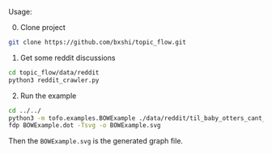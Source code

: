 Usage:

0. Clone project

```bash
git clone https://github.com/bxshi/topic_flow.git
```

1. Get some reddit discussions

```bash
cd topic_flow/data/reddit
python3 reddit_crawler.py
```

2. Run the example

```bash
cd ../../
python3 -m tofo.examples.BOWExample ./data/reddit/til_baby_otters_cant_swim_at_first_but_their.json
fdp BOWExample.dot -Tsvg -o BOWExample.svg
```

Then the `BOWExample.svg` is the generated graph file.
